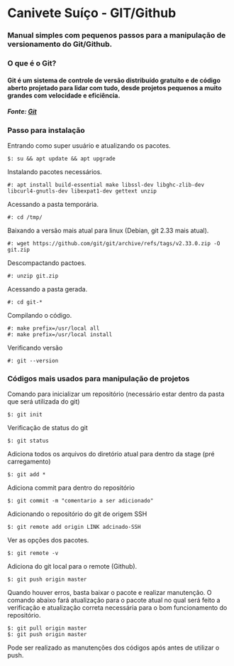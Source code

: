 # Canivete Suíço - GIT/Github


### Manual simples com pequenos passos para a manipulação de versionamento do Git/Github.


### O que é o Git?

#### <p>Git é um sistema de controle de versão distribuído gratuito e de código aberto projetado para lidar com tudo, desde projetos pequenos a muito grandes com velocidade e eficiência.</p>
##### Fonte: [Git](https://git-scm.com/)


### Passo para instalação

Entrando como super usuário e atualizando os pacotes.
```
$: su && apt update && apt upgrade
```

Instalando pacotes necessários.
```
#: apt install build-essential make libssl-dev libghc-zlib-dev libcurl4-gnutls-dev libexpat1-dev gettext unzip
``` 

Acessando a pasta temporária.
```
#: cd /tmp/
```

Baixando a versão mais atual para linux (Debian, git 2.33 mais atual).
```
#: wget https://github.com/git/git/archive/refs/tags/v2.33.0.zip -O git.zip
```

Descompactando pactoes.
```
#: unzip git.zip
```

Acessando a pasta gerada.
```
#: cd git-*
```

Compilando o código.
```
#: make prefix=/usr/local all
#: make prefix=/usr/local install
```

Verificando versão
```
#: git --version
```

### Códigos mais usados para manipulação de projetos


Comando para inicializar um repositório (necessário estar dentro da pasta que será utilizada do git)
```
$: git init
```

Verificação de status do git
```
$: git status
```

Adiciona todos os arquivos do diretório atual para dentro da stage (pré carregamento)
```
$: git add *
```

Adiciona commit para dentro do repositório
```
$: git commit -m "comentario a ser adicionado"
```

Adicionando o repositório do git de origem SSH
```
$: git remote add origin LINK adcinado-SSH
```

Ver as opções dos pacotes.
```
$: git remote -v
```

Adiciona do git local para o remote (Github).
```
$: git push origin master
```

Quando houver erros, basta baixar o pacote e realizar manutenção.
O comando abaixo fará atualização para o pacote atual no qual será feito a verificação e atualização correta necessária para o bom funcionamento do repositório.
```
$: git pull origin master
$: git push origin master
```
Pode ser realizado as manutenções dos códigos após antes de utilizar o push.
